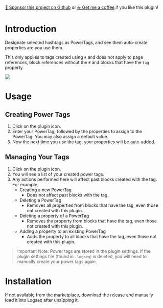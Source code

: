 [:gift_heart: Sponsor this project on Github](https://github.com/sponsors/hkgnp) or [:coffee: Get me a coffee](https://www.buymeacoffee.com/hkgnp.dev) if you like this plugin!

# Introduction

Designate selected hashtags as PowerTags, and see them auto-create properties are you use them. 

This only applies to tags created using `#` and does not apply to page references, block references without the `#` and blocks that have the `tag` property.

![](/screenshots/demo.gif)

# Usage

## Creating Power Tags

1. Click on the plugin icon.
2. Enter your PowerTag, followed by the properties to assign to the PowerTag. You may also assign a default value.
3. Now the next time you use the tag, your properties will be auto-added.

## Managing Your Tags

1. Click on the plugin icon.
2. You will see a list of your created power tags.
3. Any actions performed here will affect past blocks created with the tag. For example,
   - Creating a new PowerTag
     - Does not affect past blocks with the tag.
   - Deleting a PowerTag
     - Removes all properties from blocks that have the tag, even those not created with this plugin.
   - Deleting a property of a PowerTag
     - Removes the property from blocks that have the tag, even those not created with this plugin.
   - Adding a property to an existing PowerTag
     - Adds the property to all blocks that have the tag, even those not created with this plugin.

> Important Note: Power tags are stored in the plugin settings. If the plugin settings file (found in `.logseq`) is deleted, you will need to manually create your power tags again.

# Installation

If not available from the marketplace, download the release and manually load it into Logseq after unzipping it.

